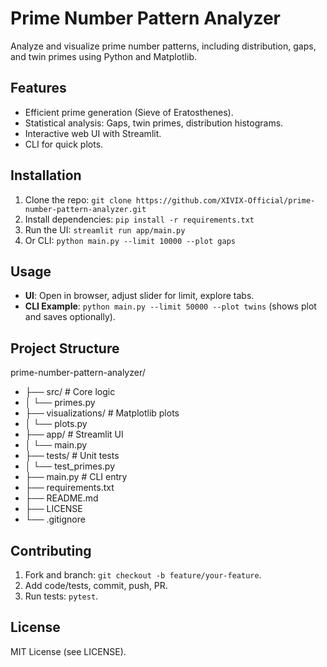 # Prime Number Pattern Analyzer

Analyze and visualize prime number patterns, including distribution, gaps, and twin primes using Python and Matplotlib.

## Features
- Efficient prime generation (Sieve of Eratosthenes).
- Statistical analysis: Gaps, twin primes, distribution histograms.
- Interactive web UI with Streamlit.
- CLI for quick plots.

## Installation
1. Clone the repo: `git clone https://github.com/XIVIX-Official/prime-number-pattern-analyzer.git`
2. Install dependencies: `pip install -r requirements.txt`
3. Run the UI: `streamlit run app/main.py`
4. Or CLI: `python main.py --limit 10000 --plot gaps`

## Usage
- **UI**: Open in browser, adjust slider for limit, explore tabs.
- **CLI Example**: `python main.py --limit 50000 --plot twins` (shows plot and saves optionally).

## Project Structure
prime-number-pattern-analyzer/
- ├── src/                 # Core logic
- │   └── primes.py
- ├── visualizations/      # Matplotlib plots
- │   └── plots.py
- ├── app/                 # Streamlit UI
- │   └── main.py
- ├── tests/               # Unit tests
- │   └── test_primes.py
- ├── main.py              # CLI entry
- ├── requirements.txt
- ├── README.md
- ├── LICENSE
- └── .gitignore

## Contributing
1. Fork and branch: `git checkout -b feature/your-feature`.
2. Add code/tests, commit, push, PR.
3. Run tests: `pytest`.

## License
MIT License (see LICENSE).
